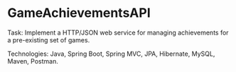 # GameAchievementsAPI

Task: Implement a HTTP/JSON web service for managing achievements for a pre-existing set of games.

Technologies: Java, Spring Boot, Spring MVC, JPA, Hibernate, MySQL, Maven, Postman.

